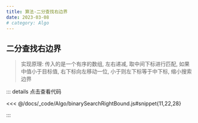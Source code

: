 ```yaml
---
title: 算法-二分查找右边界
date: 2023-03-08
# category: Algo
---
```


## 二分查找右边界

> 实现原理: 传入的是一个有序的数组, 左右递减, 取中间下标进行匹配, 如果中值小于目标值, 右下标向左移动一位, 小于则左下标等于中下标, 缩小搜索边界

::: details 点击查看代码

<<< @/docs/_code/Algo/binarySearchRightBound.js#snippet{11,22,28}

:::
